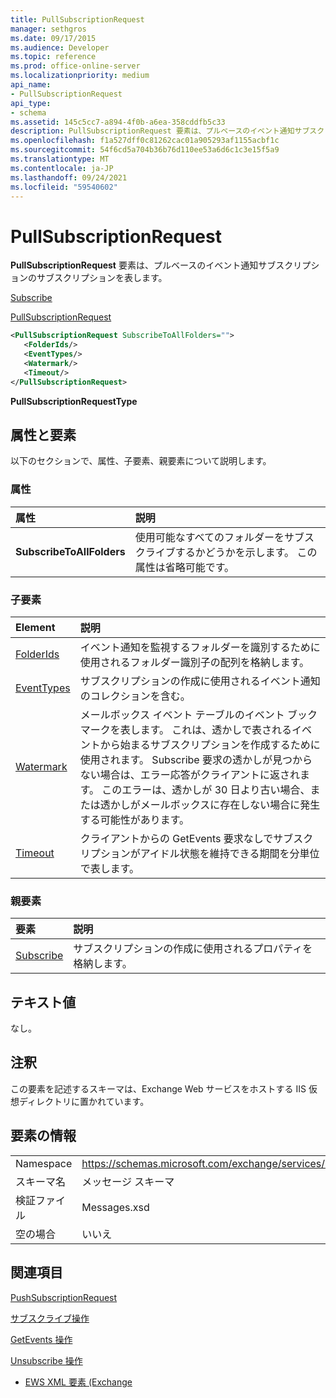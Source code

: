 ```yaml
---
title: PullSubscriptionRequest
manager: sethgros
ms.date: 09/17/2015
ms.audience: Developer
ms.topic: reference
ms.prod: office-online-server
ms.localizationpriority: medium
api_name:
- PullSubscriptionRequest
api_type:
- schema
ms.assetid: 145c5cc7-a894-4f0b-a6ea-358cddfb5c33
description: PullSubscriptionRequest 要素は、プルベースのイベント通知サブスクリプションのサブスクリプションを表します。
ms.openlocfilehash: f1a527dff0c81262cac01a905293af1155acbf1c
ms.sourcegitcommit: 54f6cd5a704b36b76d110ee53a6d6c1c3e15f5a9
ms.translationtype: MT
ms.contentlocale: ja-JP
ms.lasthandoff: 09/24/2021
ms.locfileid: "59540602"
---
```

# <a name="pullsubscriptionrequest"></a>PullSubscriptionRequest

**PullSubscriptionRequest** 要素は、プルベースのイベント通知サブスクリプションのサブスクリプションを表します。 
  
[Subscribe](subscribe.md)
  
[PullSubscriptionRequest](pullsubscriptionrequest.md)
  
```XML
<PullSubscriptionRequest SubscribeToAllFolders="">
   <FolderIds/>
   <EventTypes/>
   <Watermark/>
   <Timeout/>
</PullSubscriptionRequest>
```

 **PullSubscriptionRequestType**
## <a name="attributes-and-elements"></a>属性と要素

以下のセクションで、属性、子要素、親要素について説明します。
  
### <a name="attributes"></a>属性

|**属性**|**説明**|
|:-----|:-----|
|**SubscribeToAllFolders** <br/> |使用可能なすべてのフォルダーをサブスクライブするかどうかを示します。 この属性は省略可能です。  <br/> |
   
### <a name="child-elements"></a>子要素

|**Element**|**説明**|
|:-----|:-----|
|[FolderIds](folderids.md) <br/> |イベント通知を監視するフォルダーを識別するために使用されるフォルダー識別子の配列を格納します。  <br/> |
|[EventTypes](eventtypes.md) <br/> |サブスクリプションの作成に使用されるイベント通知のコレクションを含む。  <br/> |
|[Watermark](watermark.md) <br/> |メールボックス イベント テーブルのイベント ブックマークを表します。 これは、透かしで表されるイベントから始まるサブスクリプションを作成するために使用されます。 Subscribe 要求の透かしが見つからない場合は、エラー応答がクライアントに返されます。 このエラーは、透かしが 30 日より古い場合、または透かしがメールボックスに存在しない場合に発生する可能性があります。  <br/> |
|[Timeout](timeout.md) <br/> |クライアントからの GetEvents 要求なしでサブスクリプションがアイドル状態を維持できる期間を分単位で表します。  <br/> |
   
### <a name="parent-elements"></a>親要素

|**要素**|**説明**|
|:-----|:-----|
|[Subscribe](subscribe.md) <br/> |サブスクリプションの作成に使用されるプロパティを格納します。  <br/> |
   
## <a name="text-value"></a>テキスト値

なし。
  
## <a name="remarks"></a>注釈

この要素を記述するスキーマは、Exchange Web サービスをホストする IIS 仮想ディレクトリに置かれています。
  
## <a name="element-information"></a>要素の情報

|||
|:-----|:-----|
|Namespace  <br/> |https://schemas.microsoft.com/exchange/services/2006/messages  <br/> |
|スキーマ名  <br/> |メッセージ スキーマ  <br/> |
|検証ファイル  <br/> |Messages.xsd  <br/> |
|空の場合  <br/> |いいえ  <br/> |
   
## <a name="see-also"></a>関連項目



[PushSubscriptionRequest](pushsubscriptionrequest.md)
  
[サブスクライブ操作](subscribe-operation.md)
  
[GetEvents 操作](getevents-operation.md)
  
[Unsubscribe 操作](unsubscribe-operation.md)


- [EWS XML 要素 (Exchange](ews-xml-elements-in-exchange.md)

